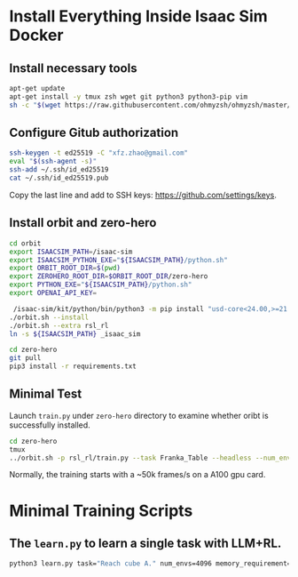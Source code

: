 
# Install Everything Inside Isaac Sim Docker

## Install necessary tools
```bash
apt-get update
apt-get install -y tmux zsh wget git python3 python3-pip vim
sh -c "$(wget https://raw.githubusercontent.com/ohmyzsh/ohmyzsh/master/tools/install.sh -O -)"
```

## Configure Gitub authorization
```bash
ssh-keygen -t ed25519 -C "xfz.zhao@gmail.com"
eval "$(ssh-agent -s)"
ssh-add ~/.ssh/id_ed25519
cat ~/.ssh/id_ed25519.pub
```
Copy the last line and add to SSH keys: https://github.com/settings/keys.

## Install orbit and zero-hero
```bash
cd orbit
export ISAACSIM_PATH=/isaac-sim
export ISAACSIM_PYTHON_EXE="${ISAACSIM_PATH}/python.sh"
export ORBIT_ROOT_DIR=$(pwd)
export ZEROHERO_ROOT_DIR=$ORBIT_ROOT_DIR/zero-hero
export PYTHON_EXE="${ISAACSIM_PATH}/python.sh"
export OPENAI_API_KEY=

 /isaac-sim/kit/python/bin/python3 -m pip install "usd-core<24.00,>=21.11"
./orbit.sh --install
./orbit.sh --extra rsl_rl
ln -s ${ISAACSIM_PATH} _isaac_sim

cd zero-hero
git pull
pip3 install -r requirements.txt

```

## Minimal Test 

Launch `train.py` under `zero-hero` directory to examine whether oribt is successfully installed.
```bash
cd zero-hero
tmux
../orbit.sh -p rsl_rl/train.py --task Franka_Table --headless --num_envs 4096 --max_iterations 10
```

Normally, the training starts with a ~50k frames/s on a A100 gpu card.

# Minimal Training Scripts

## The `learn.py` to learn a single task with LLM+RL.
```bash
python3 learn.py task="Reach cube A." num_envs=4096 memory_requirement=32 min_gpu=90 temperature=0.7
```